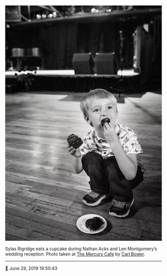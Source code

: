 ![Sylas Rigridge eats a cupcake](assets/819f5b4656838a21e9645e0aae094e95.webp)

Sylas Rigridge eats a cupcake during Nathan Acks and Len Montgomery’s wedding reception. Photo taken at [The Mercury Cafe](http://mercurycafe.com/) by [Carl Bower](http://carlbowerphotos.com/).

- - - -

📅 June 29, 2019 19:50:43
